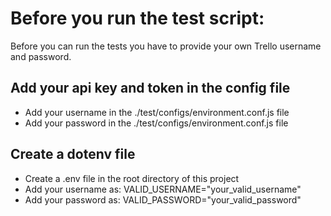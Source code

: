 # Before you run the test script:

Before you can run the tests you have to provide your own Trello username and password.

## Add your api key and token in the config file

- Add your username in the ./test/configs/environment.conf.js file
- Add your password in the ./test/configs/environment.conf.js file

## Create a dotenv file

- Create a .env file in the root directory of this project
- Add your username as: VALID_USERNAME="your_valid_username"
- Add your password as: VALID_PASSWORD="your_valid_password"
